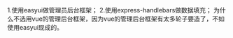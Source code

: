 1.使用easyui做管理员后台框架；
2.使用express-handlebars做数据填充；
为什么不选用vue的管理后台框架，因为vue的管理后台框架有太多轮子要造了，不如使用easyui现成的。
